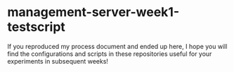 # management-server-week1-testscript
If you reproduced my process document and ended up here, I hope you will find the configurations and scripts in these repositories useful for your experiments in subsequent weeks!

